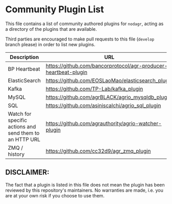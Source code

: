 # Community Plugin List

This file contains a list of community authored plugins for `nodagr`, acting as a directory of the plugins that are available.

Third parties are encouraged to make pull requests to this file (`develop` branch please) in order to list new plugins.

| Description | URL |
| ----------- | --- |
| BP Heartbeat  | https://github.com/bancorprotocol/agr-producer-heartbeat-plugin |
| ElasticSearch | https://github.com/EOSLaoMao/elasticsearch_plugin |
| Kafka | https://github.com/TP-Lab/kafka_plugin |
| MySQL | https://github.com/agrBLACK/agrio_mysqldb_plugin |
| SQL | https://github.com/asiniscalchi/agrio_sql_plugin |
| Watch for specific actions and send them to an HTTP URL | https://github.com/agrauthority/agrio-watcher-plugin |
| ZMQ / history | https://github.com/cc32d9/agr_zmq_plugin |

## DISCLAIMER:

The fact that a plugin is listed in this file does not mean the plugin has been reviewed by this repository's maintainers.  No warranties are made, i.e. you are at your own risk if you choose to use them.
